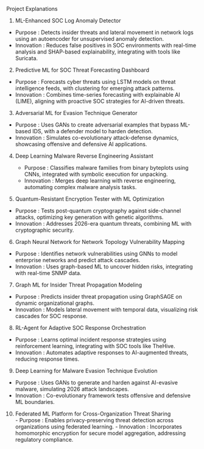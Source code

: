 Project Explanations

1.   ML-Enhanced SOC Log Anomaly Detector
   -   Purpose  : Detects insider threats and lateral movement in network logs using an autoencoder for unsupervised anomaly detection.
   -   Innovation  : Reduces false positives in SOC environments with real-time analysis and SHAP-based explainability, integrating with tools like Suricata.
   
2.   Predictive ML for SOC Threat Forecasting Dashboard
   -   Purpose  : Forecasts cyber threats using LSTM models on threat intelligence feeds, with clustering for emerging attack patterns.
   -   Innovation  : Combines time-series forecasting with explainable AI (LIME), aligning with proactive SOC strategies for AI-driven threats.

3.   Adversarial ML for Evasion Technique Generator
   -   Purpose  : Uses GANs to create adversarial examples that bypass ML-based IDS, with a defender model to harden detection.
   -   Innovation  : Simulates co-evolutionary attack-defense dynamics, showcasing offensive and defensive AI applications.

4. Deep Learning Malware Reverse Engineering Assistant
   -   Purpose  : Classifies malware families from binary byteplots using CNNs, integrated with symbolic execution for unpacking.
   -   Innovation  : Merges deep learning with reverse engineering, automating complex malware analysis tasks.

5.   Quantum-Resistant Encryption Tester with ML Optimization
   -   Purpose  : Tests post-quantum cryptography against side-channel attacks, optimizing key generation with genetic algorithms.
   -   Innovation  : Addresses 2026-era quantum threats, combining ML with cryptographic security.

6.   Graph Neural Network for Network Topology Vulnerability Mapping
   -   Purpose  : Identifies network vulnerabilities using GNNs to model enterprise networks and predict attack cascades.
   -   Innovation  : Uses graph-based ML to uncover hidden risks, integrating with real-time SNMP data.

7.   Graph ML for Insider Threat Propagation Modeling
   -   Purpose  : Predicts insider threat propagation using GraphSAGE on dynamic organizational graphs.
   -   Innovation  : Models lateral movement with temporal data, visualizing risk cascades for SOC response.

8.   RL-Agent for Adaptive SOC Response Orchestration
   -   Purpose  : Learns optimal incident response strategies using reinforcement learning, integrating with SOC tools like TheHive.
   -   Innovation  : Automates adaptive responses to AI-augmented threats, reducing response times.
  
9.   Deep Learning for Malware Evasion Technique Evolution
   -   Purpose  : Uses GANs to generate and harden against AI-evasive malware, simulating 2026 attack landscapes.
   -   Innovation  : Co-evolutionary framework tests offensive and defensive ML boundaries.

10.  Federated ML Platform for Cross-Organization Threat Sharing  
    -   Purpose  : Enables privacy-preserving threat detection across organizations using federated learning.
    -   Innovation  : Incorporates homomorphic encryption for secure model aggregation, addressing regulatory compliance.

